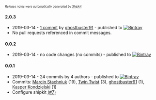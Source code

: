 <sup><sup>*Release notes were automatically generated by [Shipkit](http://shipkit.org/)*</sup></sup>

#### 2.0.3
 - 2019-03-14 - [1 commit](https://github.com/ghostbuster91/shipkit-workshop-7/compare/v0.0.2...v2.0.3) by [ghostbuster91](https://github.com/ghostbuster91) - published to [![Bintray](https://img.shields.io/badge/Bintray-2.0.3-green.svg)](https://bintray.com/shipkit-bootstrap/bootstrap/maven/2.0.3)
 - No pull requests referenced in commit messages.

#### 0.0.2
 - 2019-03-14 - no code changes (no commits) - published to [![Bintray](https://img.shields.io/badge/Bintray-0.0.2-green.svg)](https://bintray.com/shipkit-bootstrap/bootstrap/maven/0.0.2)

#### 0.0.1
 - 2019-03-14 - 24 commits by 4 authors - published to [![Bintray](https://img.shields.io/badge/Bintray-0.0.1-green.svg)](https://bintray.com/shipkit-bootstrap/bootstrap/maven/0.0.1)
 - Commits: [Marcin Stachniuk](https://github.com/mstachniuk) (19), [Twin Twist](https://github.com/TwinTwist) (3), [ghostbuster91](https://github.com/ghostbuster91) (1), [Kasper Kondzielski](https://github.com/ghostbuster91) (1)
 - Configure shipkit [(#7)](https://github.com/ghostbuster91/shipkit-workshop-7/pull/7)

